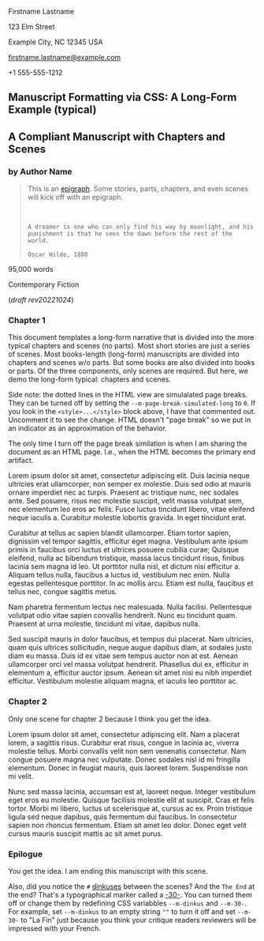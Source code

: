 <!--
This is a typical long-form manuscript: Chapters and scenes.

Copyright (c) Todd Warner
This work is licensed under Attribution 4.0 International. To view a copy of
this license, visit <http://creativecommons.org/licenses/by/4.0/>.
-->

<style>
    /*
    @import url("https://toddwarner.io/pub/css/manuscript-css/manuscript-3.0.css");
    @import url("/full/path/to/the/repository/for/manuscript-css/manuscript-3.0.css");
    */
    @import url("../../manuscript-3.0.css");

    /* Examples of overloading some CSS variables. Uncomment the font-weight
       variable to flip the title to bold. Uncomment the other to turn off the
       dotted like page-break simulator when presenting the document on the
       web. */
    :root {
        /*
        --m-font-weight-title: bold;
        --m-page-break-simulated-long: 0;
        */
        --m-marginalia: "Lastname / Long-form Prose / " counter(page);
    }
</style>

<div id="vpage">
<article id="manuscript" class="long narrative">

<div id="m-contact">

Firstname Lastname

123 Elm Street

Example City, NC 12345 USA

firstname.lastname@example.com

+1 555-555-1212

</div>

<div class="m-header">

# Manuscript Formatting via CSS: A Long-Form Example (typical)

## A Compliant Manuscript with Chapters and Scenes

### by Author Name

> This is an [epigraph](https://en.wikipedia.org/wiki/Epigraph_(literature)).
> Some stories, parts, chapters, and even scenes will kick off with an epigraph.
>
> &nbsp;
> <div class="x-poem">
>
> ```
> A dreamer is one who can only find his way by moonlight, and his
> punishment is that he sees the dawn before the rest of the world.
>                                                              Oscar Wilde, 1888
> ```
>
> </div>

<div class="m-facts">

95,000 words

Contemporary Fiction

(_draft rev20221024_)

</div></div>

<section class="m-chapter">
<div class="m-header">

# Chapter 1

</div>
<section class="m-scene">

This document templates a long-form narrative that is divided into the more
typical chapters and scenes (no parts). Most short stories are just a series of
scenes. Most books-length (long-form) manuscripts are divided into chapters and
scenes w/o parts. But some books are also divided into books or parts. Of the
three components, only scenes are required. But here, we demo the long-form
typical: chapters and scenes.

Side note: the dotted lines in the HTML view are simulalated page breaks. They
can be turned off by setting the `--m-page-break-simulated-long` to `0`. If you
look in the `<style>...</style>` block above, I have that commented out.
Uncomment it to see the change. HTML doesn't "page break" so we put in an
indicator as an approximation of the behavior.

The only time I turn off the page break similation is when I am sharing the 
document as an HTML page. I.e., when the HTML becomes the primary end artifact.

</section> <!-- end scene -->
<section class="m-scene">

Lorem ipsum dolor sit amet, consectetur adipiscing elit. Duis lacinia neque
ultricies erat ullamcorper, non semper ex molestie. Duis sed odio at mauris
ornare imperdiet nec ac turpis. Praesent ac tristique nunc, nec sodales ante.
Sed posuere, risus nec molestie suscipit, velit massa volutpat sem, nec
elementum leo eros ac felis. Fusce luctus tincidunt libero, vitae eleifend
neque iaculis a. Curabitur molestie lobortis gravida. In eget tincidunt erat.

Curabitur at tellus ac sapien blandit ullamcorper. Etiam tortor sapien,
dignissim vel tempor sagittis, efficitur eget magna. Vestibulum ante ipsum
primis in faucibus orci luctus et ultrices posuere cubilia curae; Quisque
eleifend, nulla ac bibendum tristique, massa lacus tincidunt risus, finibus
lacinia sem magna id leo. Ut porttitor nulla nisl, et dictum nisi efficitur a.
Aliquam tellus nulla, faucibus a luctus id, vestibulum nec enim. Nulla egestas
pellentesque porttitor. In ac mollis arcu. Etiam est nulla, faucibus et tellus
nec, congue sagittis metus.

</section> <!-- end scene -->
<section class="m-scene">

Nam pharetra fermentum lectus nec malesuada. Nulla facilisi. Pellentesque
volutpat odio vitae sapien convallis hendrerit. Nunc eu tincidunt quam. Praesent
at urna molestie, tincidunt mi vitae, dapibus nulla.

Sed suscipit mauris in dolor faucibus, et tempus dui placerat. Nam ultricies,
quam quis ultrices sollicitudin, neque augue dapibus diam, at sodales justo
diam eu massa. Duis id ex vitae sem tempus auctor non at est. Aenean
ullamcorper orci vel massa volutpat hendrerit. Phasellus dui ex, efficitur in
elementum a, efficitur auctor ipsum. Aenean sit amet nisi eu nibh imperdiet
efficitur. Vestibulum molestie aliquam magna, et iaculis leo porttitor ac.

</section> <!-- end scene -->
</section> <!-- end chapter -->

<section class="m-chapter">
<div class="m-header">

# Chapter 2

</div>
<section class="m-scene">

Only one scene for chapter 2 because I think you get the idea.

Lorem ipsum dolor sit amet, consectetur adipiscing elit. Nam a placerat lorem,
a sagittis risus. Curabitur erat risus, congue in lacinia ac, viverra molestie
tellus. Morbi convallis velit non sem venenatis consectetur. Nam congue posuere
magna nec vulputate. Donec sodales nisl id mi fringilla elementum. Donec in
feugiat mauris, quis laoreet lorem. Suspendisse non mi velit.

Nunc sed massa lacinia, accumsan est at, laoreet neque. Integer vestibulum eget
eros eu molestie. Quisque facilisis molestie elit at suscipit. Cras et felis
tortor. Morbi mi libero, luctus ut scelerisque at, cursus ac ex. Proin
tristique ligula sed neque dapibus, quis fermentum dui faucibus. In consectetur
sapien non rhoncus fermentum. Etiam sit amet leo dolor. Donec eget velit cursus
mauris suscipit mattis ac sit amet purus.

</section> <!-- end scene -->
</section> <!-- end chapter -->

<section class="m-chapter">
<div class="m-header">

# Epilogue

</div>
<section class="m-scene">

You get the idea. I am ending this manuscript with this scene.

Also, did you notice the `#` [dinkuses](https://en.wikipedia.org/wiki/Dinkus)
between the scenes? And the `The End` at the end? That's a typographical marker
called a [-30-](https://en.wikipedia.org/wiki/-30-). You can turned them off or
change them by redefining CSS variabbles `--m-dinkus` and `--m-30-`. For
example, set `--m-dinkus` to an empty string `""` to turn it off and set
`--m-30-` to "La Fin" just because you think your critique readers reviewers
will be impressed with your French.

</section> <!-- scene -->
</section> <!-- chapter -->

</article> <!-- manuscript -->
</div> <!-- vpage -->

